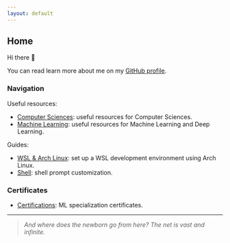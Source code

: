 ```yaml
---
layout: default
---
```


## Home

Hi there 👋

You can read learn more about me on my [GitHub profile](https://github.com/rmarquis).

### Navigation

Useful resources:

* [Computer Sciences](./cs): useful resources for Computer Sciences.
* [Machine Learning](./ml): useful resources for Machine Learning and Deep Learning.

Guides:

* [WSL & Arch Linux](./wsl): set up a WSL development environment using Arch Linux.
* [Shell](/sh): shell prompt customization.

### Certificates

* [Certifications](./ct): ML specialization certificates.

* * *

> _And where does the newborn go from here? The net is vast and infinite._
